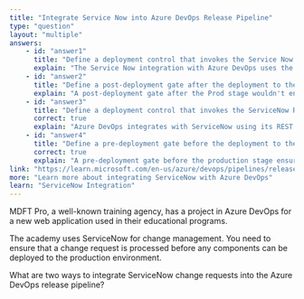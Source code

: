 ```yaml
---
title: "Integrate Service Now into Azure DevOps Release Pipeline"
type: "question"
layout: "multiple"
answers:
    - id: "answer1"
      title: "Define a deployment control that invokes the Service Now SOAP API"
      explain: "The Service Now integration with Azure DevOps uses the REST API, not the SOAP API, for change management integrations."
    - id: "answer2"
      title: "Define a post-deployment gate after the deployment to the Prod stage"
      explain: "A post-deployment gate after the Prod stage wouldn't ensure change requests are processed before production deployment. Post-deployment gates are used to validate deployments after they occur."
    - id: "answer3"
      title: "Define a deployment control that invokes the ServiceNow REST API"
      correct: true
      explain: "Azure DevOps integrates with ServiceNow using its REST API to manage change requests. This allows for creating, updating, and validating change requests as part of the deployment pipeline."
    - id: "answer4"
      title: "Define a pre-deployment gate before the deployment to the Prod stage"
      correct: true
      explain: "A pre-deployment gate before the production stage ensures the Service Now change request is validated and approved before allowing deployment to proceed to production, which satisfies the requirement of processing change requests before production deployment."
link: "https://learn.microsoft.com/en-us/azure/devops/pipelines/release/approvals/servicenow"
more: "Learn more about integrating ServiceNow with Azure DevOps"
learn: "ServiceNow Integration"
---
```

MDFT Pro, a well-known training agency, has a project in Azure DevOps for a new web application used in their educational programs.

The academy uses ServiceNow for change management. You need to ensure that a change request is processed before any components can be deployed to the production environment.

What are two ways to integrate ServiceNow change requests into the Azure DevOps release pipeline?
